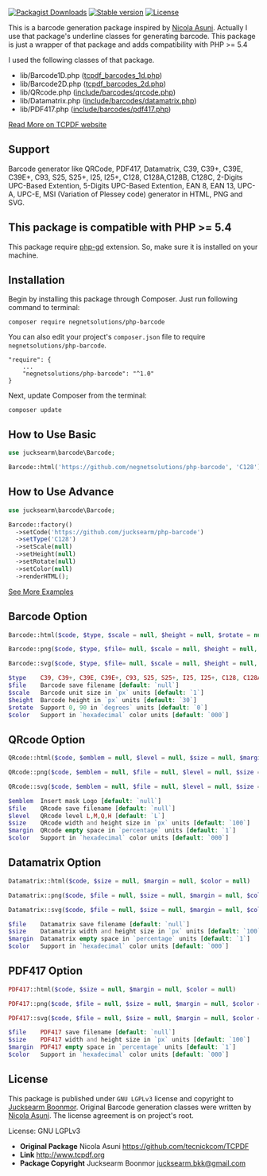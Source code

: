 [![Packagist Downloads](https://img.shields.io/packagist/dt/jucksearm/php-barcode.svg)](https://packagist.org/packages/jucksearm/php-barcode) [![Stable version](https://img.shields.io/packagist/v/jucksearm/php-barcode.svg)](https://packagist.org/packages/negnetsolutions/php-barcode) [![License](https://img.shields.io/packagist/l/jucksearm/php-barcode.svg)](https://packagist.org/packages/negnetsolutions/php-barcode)

This is a barcode generation package inspired by [Nicola Asuni](https://github.com/tecnickcom/TCPDF). Actually I use that package's underline classes for generating barcode. This package is just a wrapper of that package and adds compatibility with PHP >= 5.4

I used the following classes of that package.

- lib/Barcode1D.php ([tcpdf_barcodes_1d.php](https://github.com/tecnickcom/TCPDF/blob/master/tcpdf_barcodes_1d.php))
- lib/Barcode2D.php ([tcpdf_barcodes_2d.php](https://github.com/tecnickcom/TCPDF/blob/master/tcpdf_barcodes_2d.php))
- lib/QRcode.php ([include/barcodes/qrcode.php](https://github.com/tecnickcom/TCPDF/blob/master/include/barcodes/qrcode.php))
- lib/Datamatrix.php ([include/barcodes/datamatrix.php](https://github.com/tecnickcom/TCPDF/blob/master/include/barcodes/datamatrix.php))
- lib/PDF417.php ([include/barcodes/pdf417.php](https://github.com/tecnickcom/TCPDF/blob/master/include/barcodes/pdf417.php))

[Read More on TCPDF website](http://www.tcpdf.org)

## Support
Barcode generator like QRCode, PDF417, Datamatrix, C39, C39+, C39E, C39E+, C93, S25, S25+, I25, I25+, C128, C128A,C128B, C128C, 2-Digits UPC-Based Extention, 5-Digits UPC-Based Extention, EAN 8, EAN 13, UPC-A, UPC-E, MSI (Variation of Plessey code) generator in HTML, PNG and SVG.

## This package is compatible with PHP >= 5.4

This package require [php-gd](http://php.net/manual/en/book.image.php) extension. So, make sure it is installed on your machine.

## Installation

Begin by installing this package through Composer. Just run following command to terminal:

```
composer require negnetsolutions/php-barcode
```

You can also edit your project's `composer.json` file to require `negnetsolutions/php-barcode`.

```
"require": {
    ...
    "negnetsolutions/php-barcode": "^1.0"
}
```

Next, update Composer from the terminal:

```
composer update
```
## How to Use Basic
```php
use jucksearm\barcode\Barcode;

Barcode::html('https://github.com/negnetsolutions/php-barcode', 'C128');
```
## How to Use Advance
```php
use jucksearm\barcode\Barcode;

Barcode::factory()
  ->setCode('https://github.com/jucksearm/php-barcode')
  ->setType('C128')
  ->setScale(null)
  ->setHeight(null)
  ->setRotate(null)
  ->setColor(null)
  ->renderHTML();
```
[See More Examples](https://github.com/jucksearm/php-barcode/tree/master/examples)

## Barcode Option

```php
Barcode::html($code, $type, $scale = null, $height = null, $rotate = null, $color = null)

Barcode::png($code, $type, $file= null, $scale = null, $height = null, $rotate = null, $color = null)

Barcode::svg($code, $type, $file= null, $scale = null, $height = null, $rotate = null, $color = null)
```

```php
$type    C39, C39+, C39E, C39E+, C93, S25, S25+, I25, I25+, C128, C128A, C128B, C128C, EAN2, EAN5, EAN8, EAN13, UPCA, UPCE, MSI, MSI+, POSTNET, PLANET, RMS4CC, KIX, IMB, CODABAR, CODE11, PHARMA, PHARMA2T
$file    Barcode save filename [default: `null`]
$scale   Barcode unit size in `px` units [default: `1`]
$height  Barcode height in `px` units [default: `30`]
$rotate  Support 0, 90 in `degrees` units [default: `0`]
$color   Support in `hexadecimal` color units [default: `000`]
```

## QRcode Option

```php
QRcode::html($code, $emblem = null, $level = null, $size = null, $margin = null, $color = null)

QRcode::png($code, $emblem = null, $file = null, $level = null, $size = null, $margin = null, $color = null)

QRcode::svg($code, $emblem = null, $file = null, $level = null, $size = null, $margin = null, $color = null)
```

```php
$emblem  Insert mask Logo [default: `null`]
$file    QRcode save filename [default: `null`]
$level   QRcode level L,M,Q,H [default: `L`]
$size    QRcode width and height size in `px` units [default: `100`]
$margin  QRcode empty space in `percentage` units [default: `1`]
$color   Support in `hexadecimal` color units [default: `000`]
```

## Datamatrix Option

```php
Datamatrix::html($code, $size = null, $margin = null, $color = null)

Datamatrix::png($code, $file = null, $size = null, $margin = null, $color = null)

Datamatrix::svg($code, $file = null, $size = null, $margin = null, $color = null)
```

```php
$file    Datamatrix save filename [default: `null`]
$size    Datamatrix width and height size in `px` units [default: `100`]
$margin  Datamatrix empty space in `percentage` units [default: `1`]
$color   Support in `hexadecimal` color units [default: `000`]
```

## PDF417 Option

```php
PDF417::html($code, $size = null, $margin = null, $color = null)

PDF417::png($code, $file = null, $size = null, $margin = null, $color = null)

PDF417::svg($code, $file = null, $size = null, $margin = null, $color = null)
```

```php
$file    PDF417 save filename [default: `null`]
$size    PDF417 width and height size in `px` units [default: `100`]
$margin  PDF417 empty space in `percentage` units [default: `1`]
$color   Support in `hexadecimal` color units [default: `000`]
```

## License

This package is published under `GNU LGPLv3` license and copyright to [Jucksearm Boonmor](https://github.com/jucksearm/php-barcode). Original Barcode generation classes were written by [Nicola Asuni](https://github.com/tecnickcom/barcode). The license agreement is on project's root.

License: GNU LGPLv3
* **Original Package**      Nicola Asuni https://github.com/tecnickcom/TCPDF
* **Link**                  http://www.tcpdf.org
* **Package Copyright**     Jucksearm Boonmor <jucksearm.bkk@gmail.com>
